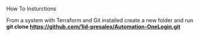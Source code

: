 How To Insturctions

From a system with Terraform and Git installed create a new folder and run **git clone https://github.com/1id-presales/Automation-OneLogin.git**

